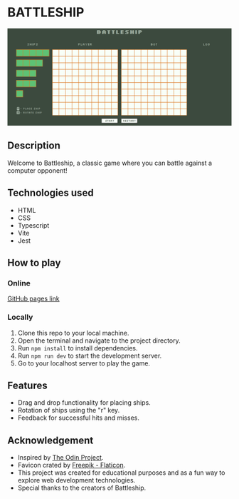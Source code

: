 # BATTLESHIP

![Screenshot](.github/images/main.png)

## Description

Welcome to Battleship, a classic game where you can battle against a computer opponent!

## Technologies used

- HTML
- CSS
- Typescript
- Vite
- Jest

## How to play

### Online

[GitHub pages link](https://kame-sama.github.io/battleship/)

### Locally

1.  Clone this repo to your local machine.
2.  Open the terminal and navigate to the project directory.
3.  Run `npm install` to install dependencies.
4.  Run `npm run dev` to start the development server.
5.  Go to your localhost server to play the game.

## Features

- Drag and drop functionality for placing ships.
- Rotation of ships using the "r" key.
- Feedback for successful hits and misses.

## Acknowledgement

- Inspired by [The Odin Project](https://www.theodinproject.com/lessons/node-path-javascript-battleship).
- Favicon crated by [Freepik - Flaticon](https://www.flaticon.com/free-icons/ship).
- This project was created for educational purposes and as a fun way to explore web development technologies.
- Special thanks to the creators of Battleship.
